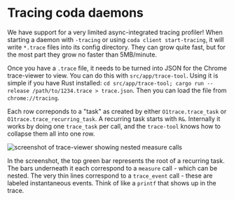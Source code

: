 # Tracing coda daemons

We have support for a very limited async-integrated tracing profiler!
When starting a daemon with `-tracing` or using `coda client start-tracing`,
it will write `*.trace` files into its config directory. They can grow
quite fast, but for the most part they grow no faster than 5MB/minute.

Once you have a `.trace` file, it needs to be turned into JSON for the
Chrome trace-viewer to view. You can do this with `src/app/trace-tool`.
Using it is simple if you have Rust installed: `cd src/app/trace-tool; cargo run --release /path/to/1234.trace > trace.json`.
Then you can load the file from `chrome://tracing`.

Each row correponds to a "task" as created by either `O1trace.trace_task` or
`O1trace.trace_recurring_task`. A recurring task starts with `R&`. Internally
it works by doing one `trace_task` per call, and the `trace-tool` knows how
to collapse them all into one row.

![screenshot of trace-viewer showing nested measure calls](./res/tracing-example.png)

In the screenshot, the top green bar represents the root of a recurring task.
The bars underneath it each correspond to a `measure` call - which can be nested.
The very thin lines correspond to a `trace_event` call - these are labeled instantaneous
events. Think of like a `printf` that shows up in the trace.
